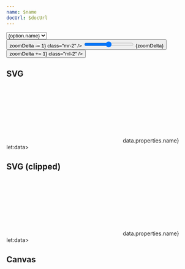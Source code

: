 ```yaml
---
name: $name
docUrl: $docUrl
---
```


<script lang="ts">
	import { index } from 'd3-array';
	import { scaleQuantize } from 'd3-scale';
	import { geoMercator } from 'd3-geo';
	import { feature } from 'topojson-client';
	
	import { Button, Field } from 'svelte-ux';
	import { mdiChevronLeft, mdiChevronRight } from '@mdi/js';

	import Preview from '$lib/docs/Preview.svelte';
	import Chart, { Canvas, Svg } from '$lib/components/Chart.svelte';
	import ClipPathUse from '$lib/components/ClipPathUse.svelte';
	import GeoPath from '$lib/components/GeoPath.svelte';
	import GeoTile from '$lib/components/GeoTile.svelte';
	import Tooltip from '$lib/components/Tooltip.svelte';
	import TooltipItem from '$lib/components/TooltipItem.svelte';

	import geojson from '../_data/geo/us-states-topojson.js';

	const states = feature(geojson, geojson.objects.collection);

	$: filteredStates = { ...states, features: states.features.filter(d => d.properties.name !== 'Alaska' && d.properties.name !== 'Hawaii' )}
	// $: filteredStates = { ...states, features: states.features.filter(d => d.properties.name === 'West Virginia')}
	$: selectedFeature = filteredStates;

	// TODO: Access via context, or possibly global state
	const ACCESS_TOKEN = 'pk.eyJ1IjoidGVjaG5pcTM1IiwiYSI6ImNsZTR5cDd0ZjAyNm8zdnFvczhzdnFpcXkifQ.-LAr8sl5BZ3y-H0pDyD1qA';
	

	const mapboxv1 = style => (x ,y ,z) => {
		return `https://api.mapbox.com/styles/v1/mapbox/${style}/tiles/${z}/${x}/${y}${devicePixelRatio > 1 ? "@2x" : ""}?access_token=${ACCESS_TOKEN}`
	}

	const mapboxv4 = tileset => (x ,y ,z) => {
		return `https://${'abc'[Math.abs(x + y) % 3]}.tiles.mapbox.com/v4/${tileset}/${z}/${x}/${y}${devicePixelRatio > 1 ? '@2x' : ''}.png?access_token=${ACCESS_TOKEN}`;
	}

	// https://docs.mapbox.com/api/maps/raster-tiles/
	// https://docs.mapbox.com/data/tilesets/reference/mapbox-streets-v8/
	// https://docs.mapbox.com/api/maps/styles/
	const serviceOptions = [
		{ name: 'streets-v11 (v1)', url: mapboxv1('streets-v11') },
		{ name: 'light-v10 (v1)', url: mapboxv1('light-v10') },
		{ name: 'dark-v10 (v1)', url: mapboxv1('dark-v10') },
		{ name: 'outdoors-v12 (v1)', url: mapboxv1('outdoors-v12') },
		{ name: 'satelllite-v9 (v1)', url: mapboxv1('satellite-v9') },
		{ name: 'satelllite-streets-v12 (v1)', url: mapboxv1('satellite-streets-v12') },
		{ name: 'navigation-day-v1 (v1)', url: mapboxv1('navigation-day-v1') },
		{ name: 'navigation-night-v1 (v1)', url: mapboxv1('navigation-night-v1') },
		{ name: 'natural-earth-2 (v4)', url: mapboxv4('mapbox.natural-earth-2') },
		{ name: 'satellite (v4)', url: mapboxv4('mapbox.satellite') },
		{ name: 'streets (v4)', url: mapboxv4('mapbox.mapbox-streets-v8') },
		{ name: 'terrain (v4)', url: mapboxv4('mapbox.mapbox-terrain-v2') },
		{ name: 'terrain-dem (v4)', url: mapboxv4('mapbox.mapbox-terrain-dem-v1') },
		{ name: 'traffic (v4)', url: mapboxv4('mapbox.mapbox-traffic-v1') },
		{ name: 'transit (v4)', url: mapboxv4('mapbox.transit-v2') },
	]
	let serviceUrl = serviceOptions.find(o => o.name === 'natural-earth-2 (v4)').url
	let zoomDelta = 0;
</script>

<div class="grid grid-cols-[1fr,1fr,1fr] gap-2 my-2">
	<Field label="Tileset" let:id>
		<select bind:value={serviceUrl} class="w-full outline-none appearance-none text-sm" {id}>
			{#each serviceOptions as option}
				<option value={option.url}>{option.name}</option>
			{/each}
		</select>
	</Field>
	<Field label="Zoom delta" let:id>
		<Button icon={mdiChevronLeft} on:click={() => zoomDelta -= 1} class="mr-2" />
		<input type="range" bind:value={zoomDelta} min={-5} max={5} step={1} {id} class="h-6 w-full" /> <span class="ml-4 text-sm text-black/50">{zoomDelta}</span>
		<Button icon={mdiChevronRight} on:click={() => zoomDelta += 1} class="ml-2" />
	</Field>
</div>

## SVG

<Preview>
	<div class="h-[600px] overflow-hidden">
		<Chart
			geo={{
				projection: geoMercator,
				geojson: selectedFeature,
			}}
			tooltip={{ mode: 'manual' }}
			let:tooltip
			let:projection
		>
			<Svg>
				<GeoTile url={serviceUrl} {zoomDelta} />
				{#each filteredStates.features as feature}
					<GeoPath
						geojson={feature}
						{tooltip}
						class="stroke-black/20 hover:fill-white/30"
						on:click={() => selectedFeature  = selectedFeature === feature ? filteredStates : feature}
					/>
				{/each}
			</Svg>
			<Tooltip header={(data) => data.properties.name} let:data>
				<TooltipItem
					label="value"
					value={dataByStateName.get(data.properties.name)?.value}
					format="currency"
				/>
			</Tooltip>
		</Chart>
	</div>
</Preview>

## SVG (clipped)

<Preview>
	<div class="h-[600px] overflow-hidden">
		<Chart
			geo={{
				projection: geoMercator,
				geojson: selectedFeature
			}}
			tooltip={{ mode: 'manual' }}
			let:tooltip
		>
			<Svg>
				<ClipPathUse refId="clip">
					<GeoTile url={serviceUrl} {zoomDelta} />
				</ClipPathUse>
				<GeoPath geojson={selectedFeature} id="clip" class="stroke-none" />
				{#each filteredStates.features as feature}
					<GeoPath
						geojson={feature}
						{tooltip}
						class="stroke-black/20 hover:fill-white/30"
						on:click={() => selectedFeature  = selectedFeature === feature ? filteredStates : feature}
					/>
				{/each}
			</Svg>
			<Tooltip header={(data) => data.properties.name} let:data>
				<TooltipItem
					label="value"
					value={dataByStateName.get(data.properties.name)?.value}
					format="currency"
				/>
			</Tooltip>
		</Chart>
	</div>
</Preview>

## Canvas

<Preview>
	<div class="h-[600px]">
		<Chart
			geo={{
				projection: geoMercator,
				geojson: selectedFeature
			}}
		>
			<Canvas>
				<GeoTile url={serviceUrl} {zoomDelta} />
			</Canvas>
			<Canvas>
				<GeoPath geojson={filteredStates} stroke="rgba(0,0,0,.2)" />
			</Canvas>
		</Chart>
	</div>
</Preview>
